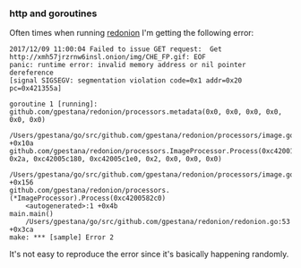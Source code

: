 ### http and goroutines

Often times when running [redonion](github.com/gpestana/redonion) I'm getting
the following error:

```
2017/12/09 11:00:04 Failed to issue GET request:  Get http://xmh57jrzrnw6insl.onion/img/CHE_FP.gif: EOF
panic: runtime error: invalid memory address or nil pointer dereference
[signal SIGSEGV: segmentation violation code=0x1 addr=0x20 pc=0x421355a]

goroutine 1 [running]:
github.com/gpestana/redonion/processors.metadata(0x0, 0x0, 0x0, 0x0, 0x0, 0x0)
	/Users/gpestana/go/src/github.com/gpestana/redonion/processors/image.go:120 +0x10a
github.com/gpestana/redonion/processors.ImageProcessor.Process(0xc42001c180, 0x2a, 0xc42005c180, 0xc42005c1e0, 0x2, 0x0, 0x0, 0x0)
	/Users/gpestana/go/src/github.com/gpestana/redonion/processors/image.go:57 +0x156
github.com/gpestana/redonion/processors.(*ImageProcessor).Process(0xc4200582c0)
	<autogenerated>:1 +0x4b
main.main()
	/Users/gpestana/go/src/github.com/gpestana/redonion/redonion.go:53 +0x3ca
make: *** [sample] Error 2
```

It's not easy to reproduce the error since it's basically happening randomly. 

